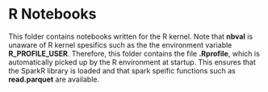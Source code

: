 # R Notebooks

This folder contains notebooks written for the R kernel. Note that **nbval** is unaware of R kernel spesifics such as the the environment variable **R_PROFILE_USER**.
Therefore, this folder contains the file **.Rprofile**, which is automatically picked up by the R environment at startup. This ensures that the SparkR library is loaded and that spark speific functions such as **read.parquet** are available.



